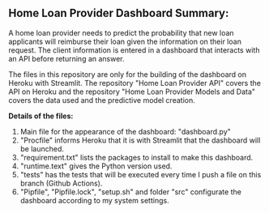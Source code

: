 ## Home Loan Provider Dashboard Summary:
 
A home loan provider needs to predict the probability that new loan applicants will reimburse their loan given the information on their loan request. The client information is entered in a dashboard that interacts with an API before returning an answer. 

The files in this repository are only for the building of the dashboard on Heroku with Streamlit. The repository "Home Loan Provider API" covers the API on Heroku and the repository "Home Loan Provider Models and Data" covers the data used and the predictive model creation.

**Details of the files:**

1) Main file for the appearance of the dashboard: "dashboard.py"
2) "Procfile" informs Heroku that it is with Streamlit that the dashboard will be launched.
3) "requirement.txt" lists the packages to install to make this dashboard.
4) "runtime.text" gives the Python version used.
5) "tests" has the tests that will be executed every time I push a file on this branch (Github Actions).
6) "Pipfile", "Pipfile.lock", "setup.sh" and folder "src" configurate the dashboard according to my system settings.

